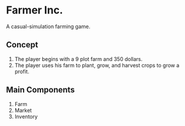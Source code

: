 # Farmer Inc.
A casual-simulation farming game.

## Concept
1. The player begins with a 9 plot farm and 350 dollars.
2. The player uses his farm to plant, grow, and harvest crops to grow a profit. 

## Main Components
1. Farm
3. Market
4. Inventory
